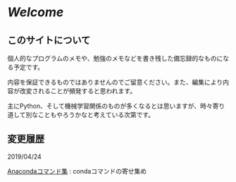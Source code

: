 # _Welcome_

## このサイトについて
個人的なプログラムのメモや、勉強のメモなどを書き残した備忘録的なものになる予定です。

内容を保証できるものではありませんのでご留意ください。また、編集により内容が改変されることが頻発すると思われます。

主にPython、そして機械学習関係のものが多くなるとは思いますが、時々寄り道して別なこともやろうかなと考えている次第です。


## 変更履歴

2019/04/24

[Anacondaコマンド集](python/anaconda_cmd) : condaコマンドの寄せ集め



